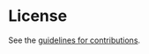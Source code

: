 # License

See the
[guidelines for contributions](https://github.com/jgcumming/draft-jgc-netmod-yang-path/blob/main/CONTRIBUTING.md).
